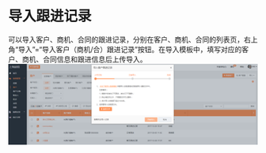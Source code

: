 # 导入跟进记录

可以导入客户、商机、合同的跟进记录，分别在客户、商机、合同的列表页，右上角“导入”=“导入客户（商机/合）跟进记录”按钮。在导入模板中，填写对应的客户、商机、合同信息和跟进信息后上传导入。![](/assets/lix导入5.png)

